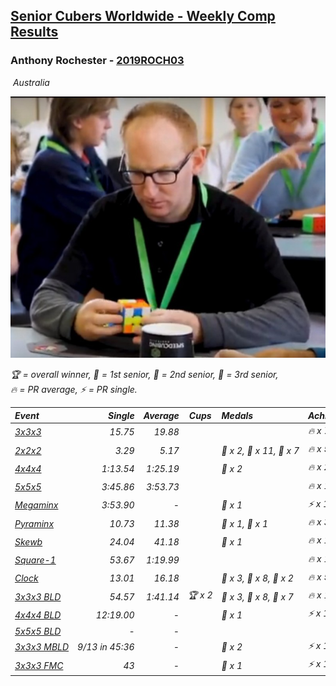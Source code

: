 <style>table {white-space: nowrap;}</style>
<link rel="stylesheet" type="text/css" href="/scw-comp/css/flags.css" />

## [Senior Cubers Worldwide - Weekly Comp Results](/scw-comp/results/)
### Anthony Rochester - [2019ROCH03](https://www.worldcubeassociation.org/persons/2019ROCH03)

<i class="flag flag-AU" />&nbsp;Australia

![Anthony Rochester](1556165958.jpg)

<span style="white-space: nowrap;">🏆 = overall winner</span>, <span style="white-space: nowrap;">🥇 = 1st senior</span>, <span style="white-space: nowrap;">🥈 = 2nd senior</span>, <span style="white-space: nowrap;">🥉 = 3rd senior</span>, <span style="white-space: nowrap;">🔥 = PR average</span>, <span style="white-space: nowrap;">⚡ = PR single</span>.

| Event | Single | Average | Cups | Medals | Achievements|
| :-- | --: | --: | :--: | :-- | :-- |
| [3x3x3](333.md) | 15.75 | 19.88 |  |  | 🔥 x 7, ⚡ x 5 |
| [2x2x2](222.md) | 3.29 | 5.17 |  | 🥇 x 2, 🥈 x 11, 🥉 x 7 | 🔥 x 5, ⚡ x 3 |
| [4x4x4](444.md) | 1:13.54 | 1:25.19 |  | 🥉 x 2 | 🔥 x 2, ⚡ x 3 |
| [5x5x5](555.md) | 3:45.86 | 3:53.73 |  |  | 🔥 x 1, ⚡ x 1 |
| [Megaminx](minx.md) | 3:53.90 | - |  | 🥉 x 1 | ⚡ x 1 |
| [Pyraminx](pyram.md) | 10.73 | 11.38 |  | 🥈 x 1, 🥉 x 1 | 🔥 x 3, ⚡ x 3 |
| [Skewb](skewb.md) | 24.04 | 41.18 |  | 🥈 x 1 | 🔥 x 1, ⚡ x 1 |
| [Square-1](sq1.md) | 53.67 | 1:19.99 |  |  | 🔥 x 1, ⚡ x 1 |
| [Clock](clock.md) | 13.01 | 16.18 |  | 🥇 x 3, 🥈 x 8, 🥉 x 2 | 🔥 x 5, ⚡ x 9 |
| [3x3x3 BLD](333bf.md) | 54.57 | 1:41.14 | 🏆 x 2 | 🥇 x 3, 🥈 x 8, 🥉 x 7 | 🔥 x 1, ⚡ x 4 |
| [4x4x4 BLD](444bf.md) | 12:19.00 | - |  | 🥈 x 1 | ⚡ x 1 |
| [5x5x5 BLD](555bf.md) | - | - |  |  |  |
| [3x3x3 MBLD](333mbf.md) | 9/13 in 45:36 | - |  | 🥈 x 2 | ⚡ x 1 |
| [3x3x3 FMC](333fm.md) | 43 | - |  | 🥉 x 1 | ⚡ x 1 |

<!-- Global site tag (gtag.js) - Google Analytics -->
<script async src="https://www.googletagmanager.com/gtag/js?id=UA-86348435-3"></script>
<script>window.dataLayer = window.dataLayer || []; function gtag() {dataLayer.push(arguments);} gtag('js', new Date()); gtag('config', 'UA-86348435-3');</script>
